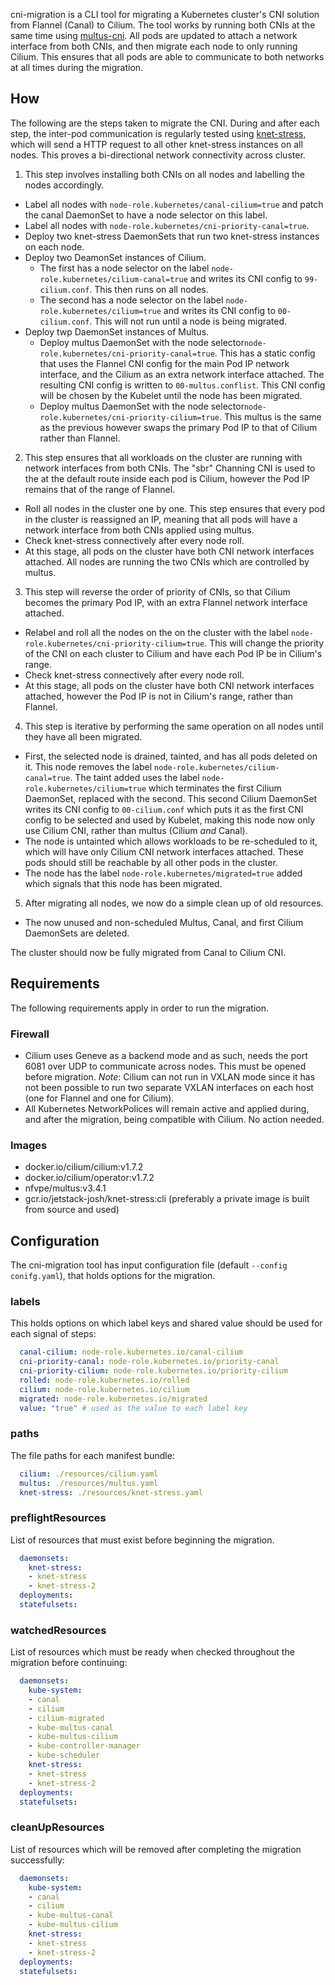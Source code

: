 cni-migration is a CLI tool for migrating a Kubernetes cluster's CNI solution
from Flannel (Canal) to Cilium. The tool works by running both CNIs at the same
time using [multus-cni](https://github.com/intel/multus-cni/). All pods are
updated to attach a network interface from both CNIs, and then migrate each node
to only running Cilium. This ensures that all pods are able to communicate to
both networks at all times during the migration.

## How

The following are the steps taken to migrate the CNI. During and after each
step, the inter-pod communication is regularly tested using
[knet-stress](https://github.com/joshvanl/knet-stress), which will send a HTTP
request to all other knet-stress instances on all nodes. This proves a
bi-directional network connectivity across cluster.

1. This step involves installing both CNIs on all nodes and labelling the nodes
   accordingly.

- Label all nodes with `node-role.kubernetes/canal-cilium=true` and
  patch the canal DaemonSet to have a node selector on this label.
- Label all nodes with `node-role.kubernetes/cni-priority-canal=true`.
- Deploy two knet-stress DaemonSets that run two knet-stress instances on each
  node.
- Deploy two DeamonSet instances of Cilium.
  - The first has a node selector on the label
    `node-role.kubernetes/cilium-canal=true` and writes its CNI config
    to `99-cilium.conf`. This then runs on all nodes.
  - The second has a node selector on the label
    `node-role.kubernetes/cilium=true` and writes its CNI config
    to `00-cilium.conf`. This will not run until a node is being migrated.
- Deploy twp DaemonSet instances of Multus.
  - Deploy multus DaemonSet with the node
    selector`node-role.kubernetes/cni-priority-canal=true`. This has a static
    config that uses the Flannel CNI config for the main Pod IP network interface, and
    the Cilium as an extra network interface attached. The resulting CNI config is
    written to `00-multus.conflist`. This CNI config will be chosen by the Kubelet
    until the node has been migrated.
  - Deploy multus DaemonSet with the node
    selector`node-role.kubernetes/cni-priority-cilium=true`. This multus is the
    same as the previous however swaps the primary Pod IP to that of Cilium
    rather than Flannel.

2. This step ensures that all workloads on the cluster are running with network
   interfaces from both CNIs. The "sbr" Channing CNI is used to the at the
   default route inside each pod is Cilium, however the Pod IP remains that of
   the range of Flannel.

- Roll all nodes in the cluster one by one. This step ensures that every pod
  in the cluster is reassigned an IP, meaning that all pods will have a
  network interface from both CNIs applied using multus.
- Check knet-stress connectively after every node roll.
- At this stage, all pods on the cluster have both CNI network interfaces
  attached. All nodes are running the two CNIs which are controlled by multus.

3. This step will reverse the order of priority of CNIs, so that Cilium becomes
   the primary Pod IP, with an extra Flannel network interface attached.

- Relabel and roll all the nodes on the on the cluster with the label
  `node-role.kubernetes/cni-priority-cilium=true`. This will change the priority
   of the CNI on each cluster to Cilium and have each Pod IP be in Cilium's range.
- Check knet-stress connectively after every node roll.
- At this stage, all pods on the cluster have both CNI network interfaces
  attached, however the Pod IP is not in Cilium's range, rather than Flannel.

4. This step is iterative by performing the same operation on all nodes until
   they have all been migrated.

- First, the selected node is drained, tainted, and has all pods deleted on it.
  This node removes the label `node-role.kubernetes/cilium-canal=true`.
  The taint added uses the label `node-role.kubernetes/cilium=true` which
  terminates the first Cilium DaemonSet, replaced with the second. This second
  Cilium DaemonSet writes its CNI config to `00-cilium.conf` which puts it as
  the first CNI config to be selected and used by Kubelet, making this node now
  only use Cilium CNI, rather than multus (Cilium _and_ Canal).
- The node is untainted which allows workloads to be re-scheduled to it,
  which will have only Cilium CNI network interfaces attached. These pods should
  still be reachable by all other pods in the cluster.
- The node has the label `node-role.kubernetes/migrated=true` added which
  signals that this node has been migrated.

5. After migrating all nodes, we now do a simple clean up of old resources.

- The now unused and non-scheduled Multus, Canal, and first Cilium DaemonSets
  are deleted.

The cluster should now be fully migrated from Canal to Cilium CNI.

## Requirements

The following requirements apply in order to run the migration.

### Firewall

- Cilium uses Geneve as a backend mode and as such, needs the port 6081 over UDP
  to communicate across nodes. This must be opened before migration.
  *Note*: Cilium can not run in VXLAN mode since it has not been possible to
  run two separate VXLAN interfaces on each host (one for Flannel and one for
  Cilium).
- All Kubernetes NetworkPolices will remain active and applied during, and after
  the migration, being compatible with Cilium. No action needed.

### Images

- docker.io/cilium/cilium:v1.7.2
- docker.io/cilium/operator:v1.7.2
- nfvpe/multus:v3.4.1
- gcr.io/jetstack-josh/knet-stress:cli (preferably a private image is built from
  source and used)

## Configuration

The cni-migration tool has input configuration file (default `--config
conifg.yaml`), that holds options for the migration.

### labels

This holds options on which label keys and shared value should be used for each
signal of steps:

```yaml
  canal-cilium: node-role.kubernetes.io/canal-cilium
  cni-priority-canal: node-role.kubernetes.io/priority-canal
  cni-priority-cilium: node-role.kubernetes.io/priority-cilium
  rolled: node-role.kubernetes.io/rolled
  cilium: node-role.kubernetes.io/cilium
  migrated: node-role.kubernetes.io/migrated
  value: "true" # used as the value to each label key
```

### paths

The file paths for each manifest bundle:

```yaml
  cilium: ./resources/cilium.yaml
  multus: ./resources/multus.yaml
  knet-stress: ./resources/knet-stress.yaml
```

### preflightResources

List of resources that must exist before beginning the migration.

```yaml
  daemonsets:
    knet-stress:
    - knet-stress
    - knet-stress-2
  deployments:
  statefulsets:
```

### watchedResources

List of resources which must be ready when checked throughout the migration
before continuing:

```yaml
  daemonsets:
    kube-system:
    - canal
    - cilium
    - cilium-migrated
    - kube-multus-canal
    - kube-multus-cilium
    - kube-controller-manager
    - kube-scheduler
    knet-stress:
    - knet-stress
    - knet-stress-2
  deployments:
  statefulsets:
```

### cleanUpResources

List of resources which will be removed after completing the migration
successfully:

```yaml
  daemonsets:
    kube-system:
    - canal
    - cilium
    - kube-multus-canal
    - kube-multus-cilium
    knet-stress:
    - knet-stress
    - knet-stress-2
  deployments:
  statefulsets:
```

